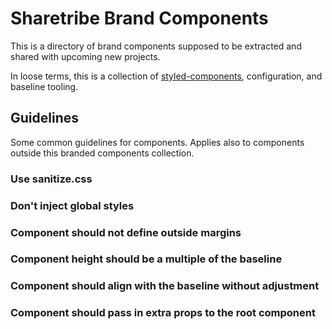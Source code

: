 # Sharetribe Brand Components

This is a directory of brand components supposed to be extracted and
shared with upcoming new projects.

In loose terms, this is a collection of
[styled-components](https://www.styled-components.com/),
configuration, and baseline tooling.

## Guidelines

Some common guidelines for components. Applies also to components
outside this branded components collection.

### Use sanitize.css
### Don't inject global styles
### Component should not define outside margins
### Component height should be a multiple of the baseline
### Component should align with the baseline without adjustment
### Component should pass in extra props to the root component
